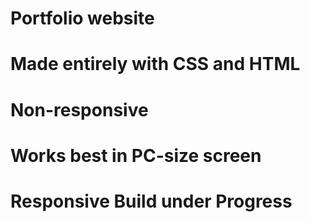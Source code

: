 # Portfolio website 
# Made entirely with CSS and HTML
# Non-responsive
# Works best in PC-size screen
# Responsive Build under Progress
